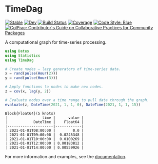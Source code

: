 # TimeDag

[![Stable](https://img.shields.io/badge/docs-stable-blue.svg)](https://tpgillam.github.io/TimeDag.jl/stable)
[![Dev](https://img.shields.io/badge/docs-dev-blue.svg)](https://tpgillam.github.io/TimeDag.jl/dev)
[![Build Status](https://github.com/tpgillam/TimeDag.jl/workflows/CI/badge.svg)](https://github.com/tpgillam/TimeDag.jl/actions)
[![Coverage](https://codecov.io/gh/tpgillam/TimeDag.jl/branch/main/graph/badge.svg?token=NpXA7RCBxc)](https://codecov.io/gh/tpgillam/TimeDag.jl)
[![Code Style: Blue](https://img.shields.io/badge/code%20style-blue-4495d1.svg)](https://github.com/invenia/BlueStyle)
[![ColPrac: Contributor's Guide on Collaborative Practices for Community Packages](https://img.shields.io/badge/ColPrac-Contributor's%20Guide-blueviolet)](https://github.com/SciML/ColPrac)

A computational graph for time-series processing.

```julia
using Dates
using Statistics
using TimeDag

# Create nodes — lazy generators of time-series data.
x = rand(pulse(Hour(2)))
y = rand(pulse(Hour(3)))

# Apply functions to nodes to make new nodes.
z = cov(x, lag(y, 2))

# Evaluate nodes over a time range to pull data through the graph.
evaluate(z, DateTime(2021, 1, 1, 0), DateTime(2021, 1, 1, 15))
```

```
Block{Float64}(5 knots)
|                time |      value |
|            DateTime |    Float64 |
|---------------------|------------|
| 2021-01-01T08:00:00 |        0.0 |
| 2021-01-01T09:00:00 |  0.0245348 |
| 2021-01-01T10:00:00 |  0.0100269 |
| 2021-01-01T12:00:00 | 0.00183812 |
| 2021-01-01T14:00:00 | 0.00559926 |
```

For more information and examples, see the [documentation](https://tpgillam.github.io/TimeDag.jl/stable).
